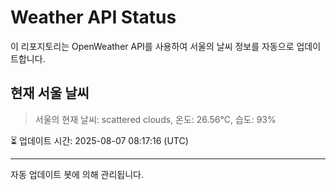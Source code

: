 
# Weather API Status

이 리포지토리는 OpenWeather API를 사용하여 서울의 날씨 정보를 자동으로 업데이트합니다.

## 현재 서울 날씨
> 서울의 현재 날씨: scattered clouds, 온도: 26.56°C, 습도: 93%

⏳ 업데이트 시간: 2025-08-07 08:17:16 (UTC)

---
자동 업데이트 봇에 의해 관리됩니다.
